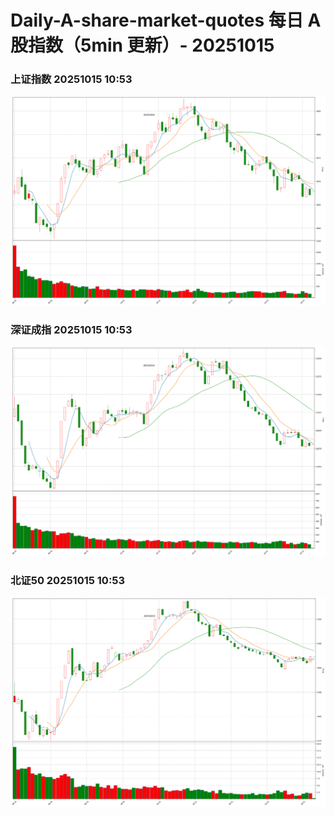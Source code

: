 
# Daily-A-share-market-quotes 每日 A 股指数（5min 更新）- 20251015

### 上证指数 20251015 10:53
![](./fig/2025/10/20251015-sh000001.png)

### 深证成指 20251015 10:53
![](./fig/2025/10/20251015-sz399001.png)

### 北证50 20251015 10:53
![](./fig/2025/10/20251015-bj899050.png)
